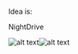 Idea is:

<p align="center">

NightDrive  

  ![alt text](https://media1.tenor.com/images/c7221e8c540690fa8beb617f4e5ff999/tenor.gif?itemid=12636128)![alt text](https://i.pinimg.com/originals/e1/70/f4/e170f49b85996b4f87c0eef4a8309e66.gif)

</p>
